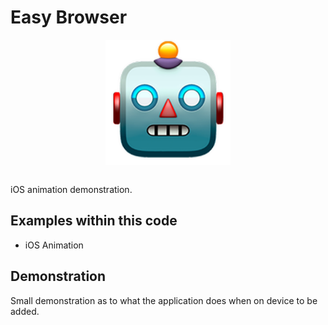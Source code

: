 # Easy Browser
<p align="center">
  <img src="demo/app-icon.png " alt="Animation application icon"
	  title="Animation application icon" align="center" width="200" height="200" />
</p>
</br>
iOS animation demonstration.

## Examples within this code

- iOS Animation

## Demonstration
Small demonstration as to what the application does when on device to be added.